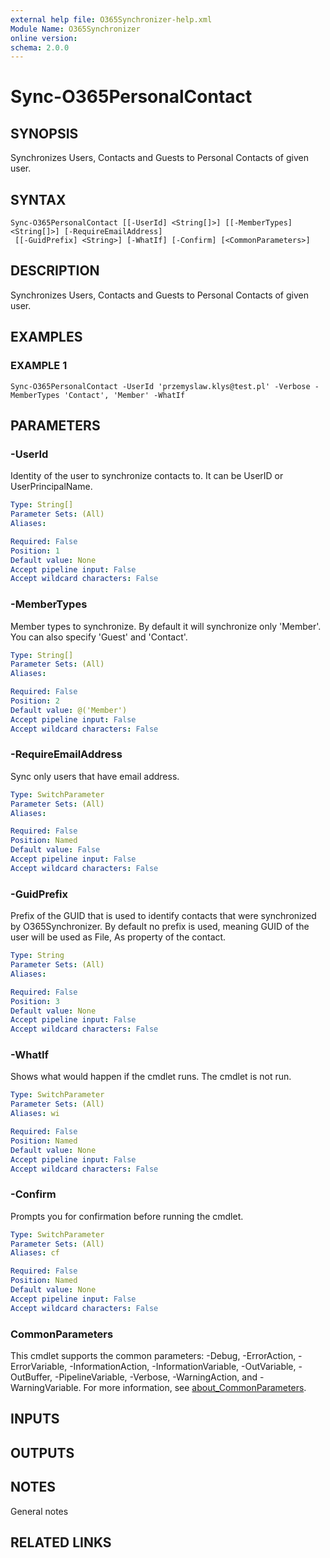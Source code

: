 ```yaml
---
external help file: O365Synchronizer-help.xml
Module Name: O365Synchronizer
online version:
schema: 2.0.0
---
```


# Sync-O365PersonalContact

## SYNOPSIS
Synchronizes Users, Contacts and Guests to Personal Contacts of given user.

## SYNTAX

```
Sync-O365PersonalContact [[-UserId] <String[]>] [[-MemberTypes] <String[]>] [-RequireEmailAddress]
 [[-GuidPrefix] <String>] [-WhatIf] [-Confirm] [<CommonParameters>]
```

## DESCRIPTION
Synchronizes Users, Contacts and Guests to Personal Contacts of given user.

## EXAMPLES

### EXAMPLE 1
```
Sync-O365PersonalContact -UserId 'przemyslaw.klys@test.pl' -Verbose -MemberTypes 'Contact', 'Member' -WhatIf
```

## PARAMETERS

### -UserId
Identity of the user to synchronize contacts to.
It can be UserID or UserPrincipalName.

```yaml
Type: String[]
Parameter Sets: (All)
Aliases:

Required: False
Position: 1
Default value: None
Accept pipeline input: False
Accept wildcard characters: False
```

### -MemberTypes
Member types to synchronize.
By default it will synchronize only 'Member'.
You can also specify 'Guest' and 'Contact'.

```yaml
Type: String[]
Parameter Sets: (All)
Aliases:

Required: False
Position: 2
Default value: @('Member')
Accept pipeline input: False
Accept wildcard characters: False
```

### -RequireEmailAddress
Sync only users that have email address.

```yaml
Type: SwitchParameter
Parameter Sets: (All)
Aliases:

Required: False
Position: Named
Default value: False
Accept pipeline input: False
Accept wildcard characters: False
```

### -GuidPrefix
Prefix of the GUID that is used to identify contacts that were synchronized by O365Synchronizer.
By default no prefix is used, meaning GUID of the user will be used as File, As property of the contact.

```yaml
Type: String
Parameter Sets: (All)
Aliases:

Required: False
Position: 3
Default value: None
Accept pipeline input: False
Accept wildcard characters: False
```

### -WhatIf
Shows what would happen if the cmdlet runs.
The cmdlet is not run.

```yaml
Type: SwitchParameter
Parameter Sets: (All)
Aliases: wi

Required: False
Position: Named
Default value: None
Accept pipeline input: False
Accept wildcard characters: False
```

### -Confirm
Prompts you for confirmation before running the cmdlet.

```yaml
Type: SwitchParameter
Parameter Sets: (All)
Aliases: cf

Required: False
Position: Named
Default value: None
Accept pipeline input: False
Accept wildcard characters: False
```

### CommonParameters
This cmdlet supports the common parameters: -Debug, -ErrorAction, -ErrorVariable, -InformationAction, -InformationVariable, -OutVariable, -OutBuffer, -PipelineVariable, -Verbose, -WarningAction, and -WarningVariable. For more information, see [about_CommonParameters](http://go.microsoft.com/fwlink/?LinkID=113216).

## INPUTS

## OUTPUTS

## NOTES
General notes

## RELATED LINKS
